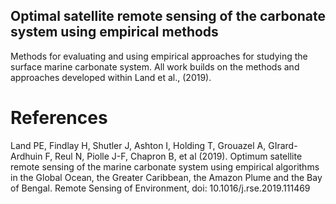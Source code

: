 
## Optimal satellite remote sensing of the carbonate system using empirical methods

Methods for evaluating and using empirical approaches for studying the surface marine carbonate system. All work builds on the methods and approaches developed within Land et al., (2019).

# References

Land PE, Findlay H, Shutler J, Ashton I, Holding T, Grouazel A, GIrard-Ardhuin F, Reul N, Piolle J-F, Chapron B, et al (2019). Optimum satellite remote sensing of the marine carbonate system using empirical algorithms in the Global Ocean, the Greater Caribbean, the Amazon Plume and the Bay of Bengal. Remote Sensing of Environment, doi: 10.1016/j.rse.2019.111469
